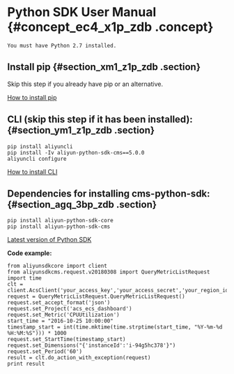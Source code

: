 # Python SDK User Manual {#concept_ec4_x1p_zdb .concept}

```
You must have Python 2.7 installed.
```

## Install pip {#section_xm1_z1p_zdb .section}

Skip this step if you already have pip or an alternative.

[How to install pip](http://pip-cn.readthedocs.org/en/latest/installing.html)

## CLI \(skip this step if it has been installed\): {#section_ym1_z1p_zdb .section}

```
pip install aliyuncli
pip install -Iv aliyun-python-sdk-cms==5.0.0
aliyuncli configure
```

[How to install CLI](https://www.alibabacloud.com/help/doc-detail/43008.htm)

## Dependencies for installing cms-python-sdk: {#section_agq_3bp_zdb .section}

```
pip install aliyun-python-sdk-core
pip install aliyun-python-sdk-cms
```

[Latest version of Python SDK](https://github.com/aliyun/aliyun-openapi-python-sdk/blob/master/aliyun-python-sdk-cms/aliyunsdkcms/request/v20180308/PutCustomMetricRequest.py)

**Code example:**

```
from aliyunsdkcore import client
from aliyunsdkcms.request.v20180308 import QueryMetricListRequest
import time
clt = client.AcsClient('your_access_key','your_access_secret','your_region_id')
request = QueryMetricListRequest.QueryMetricListRequest()
request.set_accept_format('json')
request.set_Project('acs_ecs_dashboard')
request.set_Metric('CPUUtilization')
start_time = "2016-10-25 10:00:00"
timestamp_start = int(time.mktime(time.strptime(start_time, "%Y-%m-%d %H:%M:%S"))) * 1000
request.set_StartTime(timestamp_start)
request.set_Dimensions("{'instanceId':'i-94g5hc378'}")
request.set_Period('60')
result = clt.do_action_with_exception(request)
print result
```

